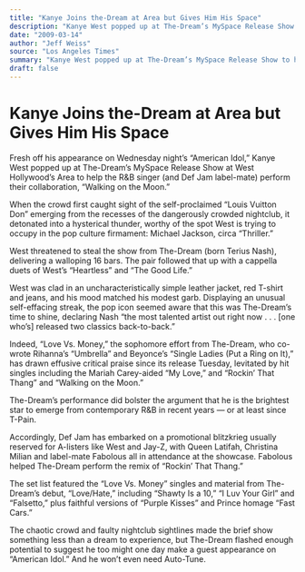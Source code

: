 ```yaml
---
title: "Kanye Joins the-Dream at Area but Gives Him His Space"
description: "Kanye West popped up at The-Dream’s MySpace Release Show to help the R&B singer perform their collaboration, “Walking on the Moon” Def Jam has embarked on a promotional blitzkrieg usually reserved for..."
date: "2009-03-14"
author: "Jeff Weiss"
source: "Los Angeles Times"
summary: "Kanye West popped up at The-Dream’s MySpace Release Show to help the R&B singer perform their collaboration, “Walking on the Moon” Def Jam has embarked on a promotional blitzkrieg usually reserved for A-listers like West and Jay-Z. West threatened to steal the show from Terius Nash, delivering a walloping 16 bars. “Love Vs. Money” has drawn effusive critical praise since its release Tuesday."
draft: false
---
```


# Kanye Joins the-Dream at Area but Gives Him His Space

Fresh off his appearance on Wednesday night’s “American Idol,” Kanye West popped up at The-Dream’s MySpace Release Show at West Hollywood’s Area to help the R&B singer (and Def Jam label-mate) perform their collaboration, “Walking on the Moon.”

When the crowd first caught sight of the self-proclaimed “Louis Vuitton Don” emerging from the recesses of the dangerously crowded nightclub, it detonated into a hysterical thunder, worthy of the spot West is trying to occupy in the pop culture firmament: Michael Jackson, circa “Thriller.”

West threatened to steal the show from The-Dream (born Terius Nash), delivering a walloping 16 bars. The pair followed that up with a cappella duets of West’s “Heartless” and “The Good Life.”

West was clad in an uncharacteristically simple leather jacket, red T-shirt and jeans, and his mood matched his modest garb. Displaying an unusual self-effacing streak, the pop icon seemed aware that this was The-Dream’s time to shine, declaring Nash “the most talented artist out right now . . . [one who’s] released two classics back-to-back.”

Indeed, “Love Vs. Money,” the sophomore effort from The-Dream, who co-wrote Rihanna’s “Umbrella” and Beyonce’s “Single Ladies (Put a Ring on It),” has drawn effusive critical praise since its release Tuesday, levitated by hit singles including the Mariah Carey-aided “My Love,” and “Rockin’ That Thang” and “Walking on the Moon.”

The-Dream’s performance did bolster the argument that he is the brightest star to emerge from contemporary R&B in recent years — or at least since T-Pain.

Accordingly, Def Jam has embarked on a promotional blitzkrieg usually reserved for A-listers like West and Jay-Z, with Queen Latifah, Christina Milian and label-mate Fabolous all in attendance at the showcase. Fabolous helped The-Dream perform the remix of “Rockin’ That Thang.”

The set list featured the “Love Vs. Money” singles and material from The-Dream’s debut, “Love/Hate,” including “Shawty Is a 10,” “I Luv Your Girl” and “Falsetto,” plus faithful versions of “Purple Kisses” and Prince homage “Fast Cars.”

The chaotic crowd and faulty nightclub sightlines made the brief show something less than a dream to experience, but The-Dream flashed enough potential to suggest he too might one day make a guest appearance on “American Idol.” And he won’t even need Auto-Tune.
